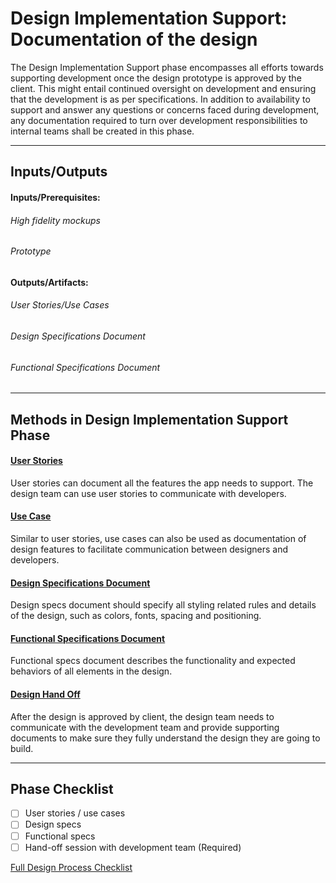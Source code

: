 # Design Implementation Support: Documentation of the design
The Design Implementation Support phase encompasses all efforts towards supporting development once the design prototype is approved by the client. This might entail continued oversight on development and ensuring that the development is as per specifications. In addition to availability to support and answer any questions or concerns faced during development, any documentation required to turn over development responsibilities to internal teams shall be created in this phase.

---


## Inputs/Outputs
#### Inputs/Prerequisites:
###### High fidelity mockups
###### Prototype

#### Outputs/Artifacts:
###### User Stories/Use Cases
###### Design Specifications Document
###### Functional Specifications Document

---


## Methods in Design Implementation Support Phase

#### [User Stories](../2-Define/Methods/user-stories.md)

User stories can document all the features the app needs to support. The design team can use user stories to communicate with developers. 

#### [Use Case](../2-Define/Methods/use-cases.md)

Similar to user stories, use cases can also be used as documentation of design features to facilitate communication between designers and developers. 

#### [Design Specifications Document](../7-Design-Implementation-Support/Methods/design-specs.md)

Design specs document should specify all styling related rules and details of the design, such as colors, fonts, spacing and positioning. 

#### [Functional Specifications Document](../7-Design-Implementation-Support/Methods/functional-specs.md)

Functional specs document describes the functionality and expected behaviors of all elements in the design. 

#### [Design Hand Off](../7-Design-Implementation-Support/Methods/design-handoff.md)

After the design is approved by client, the design team needs to communicate with the development team and provide supporting documents to make sure they fully understand the design they are going to build.

---

## Phase Checklist

- [ ] User stories / use cases
- [ ] Design specs
- [ ] Functional specs
- [ ] Hand-off session with development team (Required)

[Full Design Process Checklist](../Design-Process-Checklist.md)

